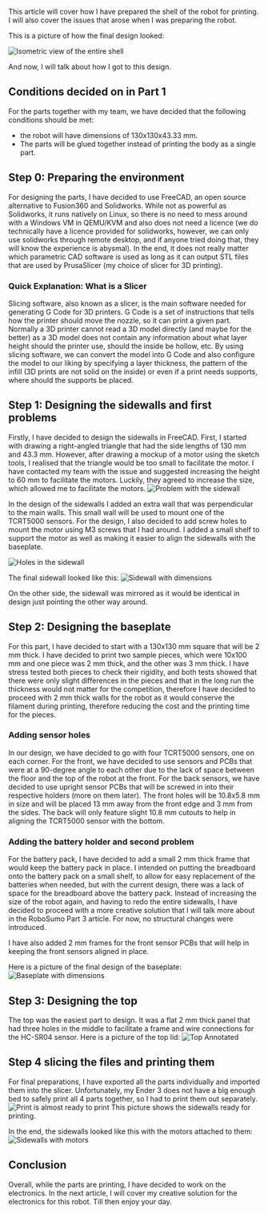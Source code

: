 This article will cover how I have prepared the shell of the robot for printing. I will also cover the issues that arose when I was preparing the robot.


This is a picture of how the final design looked:

![Isometric view of the entire shell](https://github.com/tomaszjhuczek/TUD-RoboSumo-Archive/blob/main/Blog%20Archive/Resources/Freecad%20Overview.png?raw=true)

And now, I will talk about how I got to this design.
## Conditions decided on in Part 1
For the parts together with my team, we have decided that the following conditions should be met:
- the robot will have dimensions of 130x130x43.33 mm.
- The parts will be glued together instead of printing the body as a single part.

## Step 0: Preparing the environment
For designing the parts, I have decided to use FreeCAD, an open source alternative to Fusion360 and Solidworks. While not as powerful as Solidworks, it runs natively on Linux, so there is no need to mess around with a Windows VM in QEMU/KVM and also does not need a licence (we do technically have a licence provided for solidworks, however, we can only use solidworks through remote desktop, and if anyone tried doing that, they will know the experience is abysmal). In the end, it does not really matter which parametric CAD software is used as long as it can output STL files that are used by PrusaSlicer (my choice of slicer for 3D printing).

### Quick Explanation: What is a Slicer
Slicing software, also known as a slicer, is the main software needed for generating G Code for 3D printers. G Code is a set of instructions that tells how the printer should move the nozzle, so it can print a given part. Normally a 3D printer cannot read a 3D model directly (and maybe for the better) as a 3D model does not contain any information about what layer height should the printer use, should the inside be hollow, etc. By using slicing software, we can convert the model into G Code and also configure the model to our liking by specifying a layer thickness, the pattern of the infill (3D prints are not solid on the inside) or even if a print needs supports, where should the supports be placed. 

## Step 1: Designing the sidewalls and first problems
Firstly, I have decided to design the sidewalls in FreeCAD. First, I started with drawing a right-angled triangle that had the side lengths of 130 mm and 43.3 mm. However, after drawing a mockup of a motor using the sketch tools, I realised that the triangle would be too small to facilitate the motor. I have contacted my team with the issue and suggested increasing the height to 60 mm to facilitate the motors. Luckily, they agreed to increase the size, which allowed me to facilitate the motors.
![Problem with the sidewall](https://github.com/tomaszjhuczek/TUD-RoboSumo-Archive/blob/main/Blog%20Archive/Resources/Sidewall%20Problem.jpg?raw=true)

In the design of the sidewalls I added an extra wall that was perpendicular to the main walls. This small wall will be used to mount one of the TCRT5000 sensors.
For the design, I also decided to add screw holes to mount the motor using M3 screws that I had around. I added a small shelf to support the motor as well as making it easier to align the sidewalls with the baseplate.

![Holes in the sidewall](https://github.com/tomaszjhuczek/TUD-RoboSumo-Archive/blob/main/Blog%20Archive/Resources/SideWall%20Holes.png?raw=true)


The final sidewall looked like this:
![Sidewall with dimensions](https://github.com/tomaszjhuczek/TUD-RoboSumo-Archive/blob/main/Blog%20Archive/Resources/Sidewall-Side-Annotated.png?raw=true)

On the other side, the sidewall was mirrored as it would be identical in design just pointing the other way around.

## Step 2: Designing the baseplate
For this part, I have decided to start with a 130x130 mm square that will be 2 mm thick. I have decided to print two sample pieces, which were 10x100 mm and one piece was 2 mm thick, and the other was 3 mm thick. I have stress tested both pieces to check their rigidity, and both tests showed that there were only slight differences in the pieces and that in the long run the thickness would not matter for the competition, therefore I have decided to proceed with 2 mm thick walls for the robot as it would conserve the filament during printing, therefore reducing the cost and the printing time for the pieces.

### Adding sensor holes
In our design, we have decided to go with four TCRT5000 sensors, one on each corner. For the front, we have decided to use sensors and PCBs that were at a 90-degree angle to each other due to the lack of space between the floor and the top of the robot at the front. For the back sensors, we have decided to use upright sensor PCBs that will be screwed in into their respective holders (more on them later). The front holes will be 10.8x5.8 mm in size and will be placed 13 mm away from the front edge and 3 mm from the sides. The back will only feature slight 10.8 mm cutouts to help in aligning the TCRT5000 sensor with the bottom. 

### Adding the battery holder and second problem
For the battery pack, I have decided to add a small 2 mm thick frame that would keep the battery pack in place. I intended on putting the breadboard onto the battery pack on a small shelf, to allow for easy replacement of the batteries when needed, but with the current design, there was a lack of space for the breadboard above the battery pack. Instead of increasing the size of the robot again, and having to redo the entire sidewalls, I have decided to proceed with a more creative solution that I will talk more about in the RoboSumo Part 3 article. For now, no structural changes were introduced.

I have also added 2 mm frames for the front sensor PCBs that will help in keeping the front sensors aligned in place.

Here is a picture of the final design of the baseplate:
![Baseplate with dimensions](https://github.com/tomaszjhuczek/TUD-RoboSumo-Archive/blob/main/Blog%20Archive/Resources/Baseplate-Top-Dimensions.png?raw=true)

## Step 3: Designing the top
The top was the easiest part to design. It was a flat 2 mm thick panel that had three holes in the middle to facilitate a frame and wire connections for the HC-SR04 sensor. Here is a picture of the top lid:
![Top Annotated](https://github.com/tomaszjhuczek/TUD-RoboSumo-Archive/blob/main/Blog%20Archive/Resources/Top-Isometric.png?raw=true)

## Step 4 slicing the files and printing them
For final preparations, I have exported all the parts individually and imported them into the slicer. Unfortunately, my Ender 3 does not have a big enough bed to safely print all 4 parts together, so I had to print them out separately.
![Print is almost ready to print](https://github.com/tomaszjhuczek/TUD-RoboSumo-Archive/blob/main/Blog%20Archive/Resources/Slicer%20Screenshot.png?raw=true)
This picture shows the sidewalls ready for printing.

In the end, the sidewalls looked like this with the motors attached to them:
![Sidewalls with motors](https://github.com/tomaszjhuczek/TUD-RoboSumo-Archive/blob/main/Blog%20Archive/Resources/Motors%20on%20Sidewalls.jpg?raw=true)

## Conclusion
Overall, while the parts are printing, I have decided to work on the electronics. In the next article, I will cover my creative solution for the electronics for this robot. Till then enjoy your day.